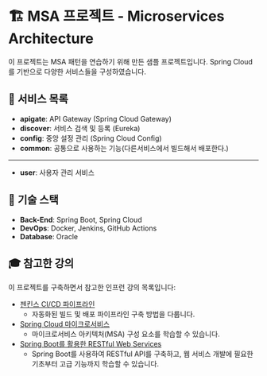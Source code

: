 # 🏗️ MSA 프로젝트 - Microservices Architecture
이 프로젝트는 MSA 패턴을 연습하기 위해 만든 샘플 프로젝트입니다. Spring Cloud를 기반으로 다양한 서비스들을 구성하였습니다.

## 📜 서비스 목록
- **apigate**: API Gateway (Spring Cloud Gateway)
- **discover**: 서비스 검색 및 등록 (Eureka)
- **config**: 중앙 설정 관리 (Spring Cloud Config)
- **common**: 공통으로 사용하는 기능(다른서비스에서 빌드해서 배포한다.)
---
- **user**: 사용자 관리 서비스


## 🔧 기술 스택
- **Back-End**: Spring Boot, Spring Cloud
- **DevOps**: Docker, Jenkins, GitHub Actions
- **Database**: Oracle

## 🎓 참고한 강의
이 프로젝트를 구축하면서 참고한 인프런 강의 목록입니다:
- [젠킨스 CI/CD 파이프라인](https://www.inflearn.com/course/%EC%A0%A0%ED%82%A8%EC%8A%A4-ci-cd-%ED%8C%8C%EC%9D%B4%ED%94%84%EB%9D%BC%EC%9D%B8) 
  - 자동화된 빌드 및 배포 파이프라인 구축 방법을 다룹니다.
- [Spring Cloud 마이크로서비스](https://www.inflearn.com/course/%EC%8A%A4%ED%94%84%EB%A7%81-%ED%81%B4%EB%9D%BC%EC%9A%B0%EB%93%9C-%EB%A7%88%EC%9D%B4%ED%81%AC%EB%A1%9C%EC%84%9C%EB%B9%84%EC%8A%A4) 
  - 마이크로서비스 아키텍처(MSA) 구성 요소를 학습할 수 있습니다.
- [Spring Boot를 활용한 RESTful Web Services](https://www.inflearn.com/course/spring-boot-restful-web-services) 
  - Spring Boot를 사용하여 RESTful API를 구축하고, 웹 서비스 개발에 필요한 기초부터 고급 기능까지 학습할 수 있습니다.
